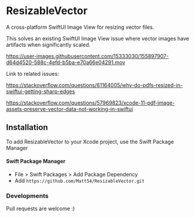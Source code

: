 # ResizableVector

A cross-platform SwiftUI Image View for resizing vector files.

This solves an existing SwiftUI Image View issue where vector images have artifacts when significantly scaled.

https://user-images.githubusercontent.com/15333030/155897907-d64d4520-588c-4efd-b5ba-e70a66e04291.mov

Link to related issues:

https://stackoverflow.com/questions/61164005/why-do-pdfs-resized-in-swiftui-getting-sharp-edges

https://stackoverflow.com/questions/57969823/xcode-11-pdf-image-assets-preserve-vector-data-not-working-in-swiftui

## Installation

To add ResizableVector to your Xcode project, use the Swift Package Manager

#### Swift Package Manager

- File > Swift Packages > Add Package Dependency
- Add `https://github.com/Matt54/ResizableVector.git`

### Developments

Pull requests are welcome :)
